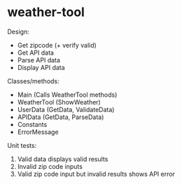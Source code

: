 # weather-tool

Design:
- Get zipcode (+ verify valid)
- Get API data
- Parse API data
- Display API data

Classes/methods:
- Main (Calls WeatherTool methods)
- WeatherTool (ShowWeather)
- UserData (GetData, ValidateData)
- APIData (GetData, ParseData)
- Constants
- ErrorMessage

Unit tests:
1. Valid data displays valid results
2. Invalid zip code inputs
3. Valid zip code input but invalid results shows API error